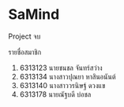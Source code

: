 # SaMind

Project จบ 

รายชื่อสมาชิก
1. 6313123 นายชนชล จันทร์สว่าง
2. 6313134 นางสาวปุณยา หาสินอนันต์
3. 6313140 นางสาววรนิษฐ์ ดวงแข
4. 6313178 นายณัฐบดี บ่อชล
